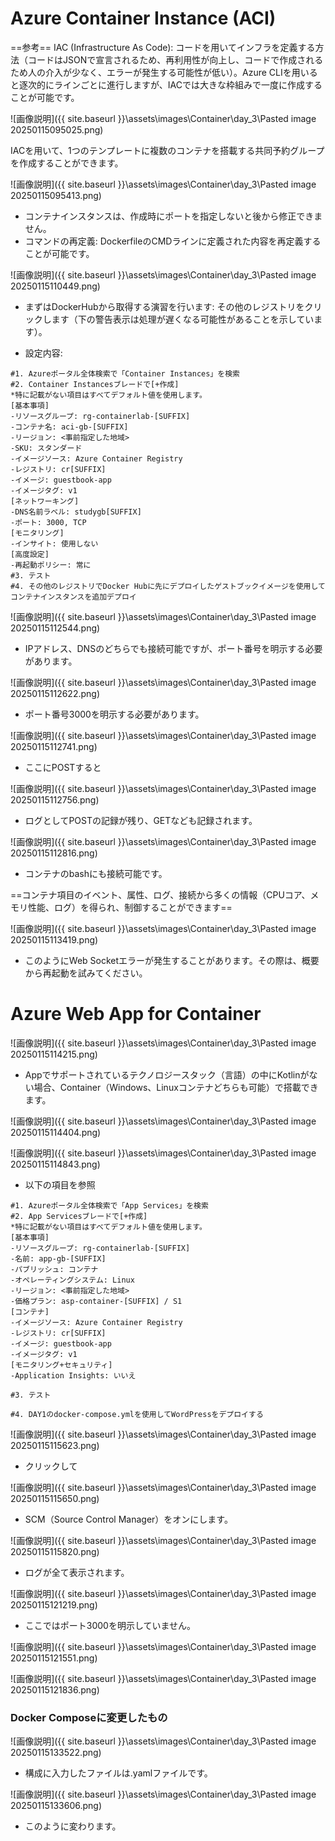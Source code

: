 # Azure Container Instance (ACI)

==参考== IAC (Infrastructure As Code): コードを用いてインフラを定義する方法（コードはJSONで宣言されるため、再利用性が向上し、コードで作成されるため人の介入が少なく、エラーが発生する可能性が低い）。Azure CLIを用いると逐次的にラインごとに進行しますが、IACでは大きな枠組みで一度に作成することが可能です。

![画像説明]({{ site.baseurl }}\assets\images\Container\day_3\Pasted image 20250115095025.png)

IACを用いて、1つのテンプレートに複数のコンテナを搭載する共同予約グループを作成することができます。

![画像説明]({{ site.baseurl }}\assets\images\Container\day_3\Pasted image 20250115095413.png)

- コンテナインスタンスは、作成時にポートを指定しないと後から修正できません。
- コマンドの再定義: DockerfileのCMDラインに定義された内容を再定義することが可能です。

![画像説明]({{ site.baseurl }}\assets\images\Container\day_3\Pasted image 20250115110449.png)

- まずはDockerHubから取得する演習を行います: その他のレジストリをクリックします（下の警告表示は処理が遅くなる可能性があることを示しています）。

- 設定内容:
```
#1. Azureポータル全体検索で「Container Instances」を検索
#2. Container Instancesブレードで[+作成]
*特に記載がない項目はすべてデフォルト値を使用します。
[基本事項]
-リソースグループ: rg-containerlab-[SUFFIX]
-コンテナ名: aci-gb-[SUFFIX]
-リージョン: <事前指定した地域>
-SKU: スタンダード
-イメージソース: Azure Container Registry
-レジストリ: cr[SUFFIX]
-イメージ: guestbook-app
-イメージタグ: v1
[ネットワーキング]
-DNS名前ラベル: studygb[SUFFIX]
-ポート: 3000, TCP
[モニタリング]
-インサイト: 使用しない
[高度設定]
-再起動ポリシー: 常に
#3. テスト
#4. その他のレジストリでDocker Hubに先にデプロイしたゲストブックイメージを使用してコンテナインスタンスを追加デプロイ
```

![画像説明]({{ site.baseurl }}\assets\images\Container\day_3\Pasted image 20250115112544.png)

- IPアドレス、DNSのどちらでも接続可能ですが、ポート番号を明示する必要があります。

![画像説明]({{ site.baseurl }}\assets\images\Container\day_3\Pasted image 20250115112622.png)

- ポート番号3000を明示する必要があります。

![画像説明]({{ site.baseurl }}\assets\images\Container\day_3\Pasted image 20250115112741.png)

- ここにPOSTすると

![画像説明]({{ site.baseurl }}\assets\images\Container\day_3\Pasted image 20250115112756.png)

- ログとしてPOSTの記録が残り、GETなども記録されます。

![画像説明]({{ site.baseurl }}\assets\images\Container\day_3\Pasted image 20250115112816.png)

- コンテナのbashにも接続可能です。

==コンテナ項目のイベント、属性、ログ、接続から多くの情報（CPUコア、メモリ性能、ログ）を得られ、制御することができます==

![画像説明]({{ site.baseurl }}\assets\images\Container\day_3\Pasted image 20250115113419.png)

- このようにWeb Socketエラーが発生することがあります。その際は、概要から再起動を試みてください。

# Azure Web App for Container

![画像説明]({{ site.baseurl }}\assets\images\Container\day_3\Pasted image 20250115114215.png)

- Appでサポートされているテクノロジースタック（言語）の中にKotlinがない場合、Container（Windows、Linuxコンテナどちらも可能）で搭載できます。

![画像説明]({{ site.baseurl }}\assets\images\Container\day_3\Pasted image 20250115114404.png)

![画像説明]({{ site.baseurl }}\assets\images\Container\day_3\Pasted image 20250115114843.png)

- 以下の項目を参照
```
#1. Azureポータル全体検索で「App Services」を検索
#2. App Servicesブレードで[+作成]
*特に記載がない項目はすべてデフォルト値を使用します。
[基本事項]
-リソースグループ: rg-containerlab-[SUFFIX]
-名前: app-gb-[SUFFIX]
-パブリッシュ: コンテナ
-オペレーティングシステム: Linux
-リージョン: <事前指定した地域>
-価格プラン: asp-container-[SUFFIX] / S1
[コンテナ]
-イメージソース: Azure Container Registry
-レジストリ: cr[SUFFIX]
-イメージ: guestbook-app
-イメージタグ: v1
[モニタリング+セキュリティ]
-Application Insights: いいえ

#3. テスト

#4. DAY1のdocker-compose.ymlを使用してWordPressをデプロイする
```

![画像説明]({{ site.baseurl }}\assets\images\Container\day_3\Pasted image 20250115115623.png)

- クリックして

![画像説明]({{ site.baseurl }}\assets\images\Container\day_3\Pasted image 20250115115650.png)

- SCM（Source Control Manager）をオンにします。

![画像説明]({{ site.baseurl }}\assets\images\Container\day_3\Pasted image 20250115115820.png)

- ログが全て表示されます。

![画像説明]({{ site.baseurl }}\assets\images\Container\day_3\Pasted image 20250115121219.png)

- ここではポート3000を明示していません。

![画像説明]({{ site.baseurl }}\assets\images\Container\day_3\Pasted image 20250115121551.png)

![画像説明]({{ site.baseurl }}\assets\images\Container\day_3\Pasted image 20250115121836.png)

### Docker Composeに変更したもの
![画像説明]({{ site.baseurl }}\assets\images\Container\day_3\Pasted image 20250115133522.png)

- 構成に入力したファイルは.yamlファイルです。

![画像説明]({{ site.baseurl }}\assets\images\Container\day_3\Pasted image 20250115133606.png)

- このように変わります。